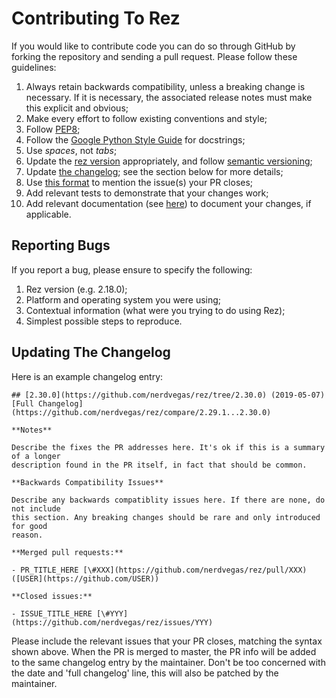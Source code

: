 # Contributing To Rez

If you would like to contribute code you can do so through GitHub by forking the repository and
sending a pull request. Please follow these guidelines:

1.  Always retain backwards compatibility, unless a breaking change is necessary. If it is necessary, the associated
    release notes must make this explicit and obvious;
2.  Make every effort to follow existing conventions and style;
3.  Follow [PEP8](https://www.python.org/dev/peps/pep-0008/);
4.  Follow the [Google Python Style Guide](https://google.github.io/styleguide/pyguide.html)
    for docstrings;
5.  Use *spaces*, not *tabs*;
6.  Update the [rez version](https://github.com/nerdvegas/rez/blob/master/src/rez/utils/_version.py) appropriately, and
    follow [semantic versioning](https://semver.org/);
7.  Update [the changelog](https://github.com/nerdvegas/rez/blob/master/CHANGELOG.md); see the section below for more
    details;
8.  Use [this format](https://help.github.com/articles/closing-issues-using-keywords/) to mention the issue(s) your PR
    closes;
9.  Add relevant tests to demonstrate that your changes work;
10. Add relevant documentation (see [here](https://github.com/nerdvegas/rez/blob/master/wiki/README.md)) to document your
    changes, if applicable.

## Reporting Bugs

If you report a bug, please ensure to specify the following:

1.  Rez version (e.g. 2.18.0);
2.  Platform and operating system you were using;
3.  Contextual information (what were you trying to do using Rez);
4.  Simplest possible steps to reproduce.

## Updating The Changelog

Here is an example changelog entry:

```
## [2.30.0](https://github.com/nerdvegas/rez/tree/2.30.0) (2019-05-07)
[Full Changelog](https://github.com/nerdvegas/rez/compare/2.29.1...2.30.0)

**Notes**

Describe the fixes the PR addresses here. It's ok if this is a summary of a longer
description found in the PR itself, in fact that should be common.

**Backwards Compatibility Issues**

Describe any backwards compatiblity issues here. If there are none, do not include
this section. Any breaking changes should be rare and only introduced for good
reason.

**Merged pull requests:**

- PR_TITLE_HERE [\#XXX](https://github.com/nerdvegas/rez/pull/XXX) ([USER](https://github.com/USER))

**Closed issues:**

- ISSUE_TITLE_HERE [\#YYY](https://github.com/nerdvegas/rez/issues/YYY)
```

Please include the relevant issues that your PR closes, matching the syntax shown above. When the PR is merged to master, the PR info will be added to the same changelog entry by the maintainer. Don't be too concerned with the date and 'full changelog' line, this will also be patched by the maintainer.
